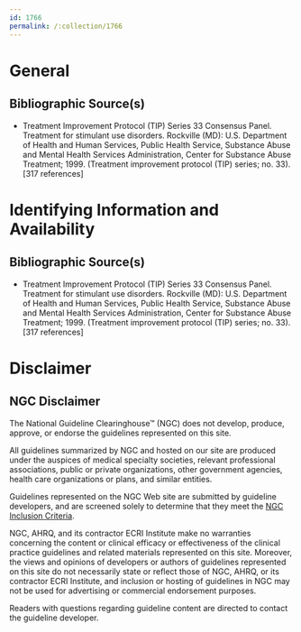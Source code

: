 ```yaml
---
id: 1766
permalink: /:collection/1766
---
```


# General

## Bibliographic Source(s)

- Treatment Improvement Protocol (TIP) Series 33 Consensus Panel. Treatment for stimulant use disorders. Rockville (MD): U.S. Department of Health and Human Services, Public Health Service, Substance Abuse and Mental Health Services Administration, Center for Substance Abuse Treatment; 1999. (Treatment improvement protocol (TIP) series; no. 33). [317 references]

# Identifying Information and Availability

## Bibliographic Source(s)

- Treatment Improvement Protocol (TIP) Series 33 Consensus Panel. Treatment for stimulant use disorders. Rockville (MD): U.S. Department of Health and Human Services, Public Health Service, Substance Abuse and Mental Health Services Administration, Center for Substance Abuse Treatment; 1999. (Treatment improvement protocol (TIP) series; no. 33). [317 references]

# Disclaimer

## NGC Disclaimer

The National Guideline Clearinghouse™ (NGC) does not develop, produce, approve, or endorse the guidelines represented on this site.

All guidelines summarized by NGC and hosted on our site are produced under the auspices of medical specialty societies, relevant professional associations, public or private organizations, other government agencies, health care organizations or plans, and similar entities.

Guidelines represented on the NGC Web site are submitted by guideline developers, and are screened solely to determine that they meet the [NGC Inclusion Criteria](/help-and-about/summaries/inclusion-criteria).

NGC, AHRQ, and its contractor ECRI Institute make no warranties concerning the content or clinical efficacy or effectiveness of the clinical practice guidelines and related materials represented on this site. Moreover, the views and opinions of developers or authors of guidelines represented on this site do not necessarily state or reflect those of NGC, AHRQ, or its contractor ECRI Institute, and inclusion or hosting of guidelines in NGC may not be used for advertising or commercial endorsement purposes.

Readers with questions regarding guideline content are directed to contact the guideline developer.


